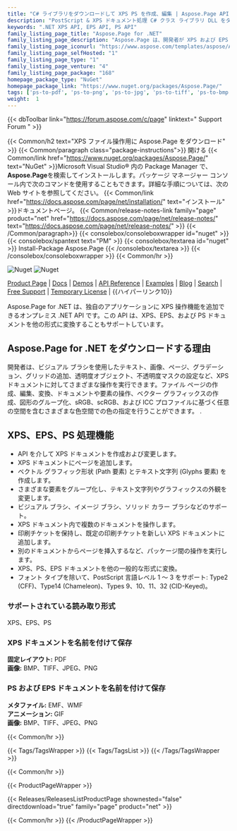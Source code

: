 ```yaml
---
title: "C# ライブラリをダウンロードして XPS PS を作成、編集 | Aspose.Page API"
description: "PostScript & XPS ドキュメント処理 C# クラス ライブラリ DLL をダウンロードします。シェイプ、グリフ、ブラシ、カラー スペースのサポート。 XPS を .NET API 経由で PDF と画像に変換します。"
keywords: ".NET XPS API, EPS API, PS API"
family_listing_page_title: "Aspose.Page for .NET"
family_listing_page_description: "Aspose.Page は、開発者が XPS および EPS ドキュメントを操作できるように構築された .NET API です。 API を使用して、既存の XPS ドキュメントと新しい XPS ドキュメントを作成、編集、保存できます。さらに、XPS および EPS ドキュメントを PDF および画像に変換できます。 Aspose.Page for .NET は C# を使用して実装され、C#、VB.NET、J# などの任意の .NET 言語で使用できます。ASP.NET Web アプリケーションまたは Windows など、あらゆる種類のアプリケーションと統合できます。応用。"
family_listing_page_iconurl: "https://www.aspose.com/templates/aspose/App_Themes/V3/images/page/272x272/aspose_page-for-net.png"
family_listing_page_selfHosted: "1"
family_listing_page_type: "1"
family_listing_page_venture: "4"
family_listing_page_package: "168"
homepage_package_type: "NuGet"
homepage_package_link: "https://www.nuget.org/packages/Aspose.Page/"
tags: ['ps-to-pdf', 'ps-to-png', 'ps-to-jpg', 'ps-to-tiff', 'ps-to-bmp', 'eps-to-pdf', 'eps-to-png', 'eps-to-jpg', 'eps-to-tiff', 'eps-to-bmp', 'xps-to-pdf', 'xps-to-png', 'xps-to-jpg', 'xps-to-tiff', 'xps-to-bmp', 'postscript-to-pdf', 'postscript-to-png']
weight:  1
---
```


{{< dbToolbar link="https://forum.aspose.com/c/page" linktext=" Support Forum " >}}

{{< Common/h2 text="XPS ファイル操作用に Aspose.Page をダウンロード"  >}}
{{< Common/paragraph class="package-instructions">}}
開ける
{{< Common/link href="https://www.nuget.org/packages/Aspose.Page/" text="NuGet"  >}}Microsoft Visual Studio® 内の Package Manager で、 <b>Aspose.Page</b>を検索してインストールします。パッケージ マネージャー コンソール内で次のコマンドを使用することもできます。詳細な手順については、次の Web サイトを参照してください。
{{< Common/link href="https://docs.aspose.com/page/net/installation/" text="インストール"  >}}ドキュメントページ。
{{< Common/release-notes-link family="page" product="net" href="https://docs.aspose.com/page/net/release-notes/" text="https://docs.aspose.com/page/net/release-notes/"  >}}
{{< /Common/paragraph>}}
{{< consolebox/consoleboxwrapper id="nuget" >}}
       {{< consolebox/spantext text="PM" >}}
       {{< consolebox/textarea id="nuget" >}} Install-Package Aspose.Page {{< /consolebox/textarea >}}
{{< /consolebox/consoleboxwrapper >}}
{{< Common/hr >}}

![Nuget](https://img.shields.io/nuget/v/Aspose.Page) ![Nuget](https://img.shields.io/nuget/dt/Aspose.Page?label=nuget%20downloads)

[Product Page](https://products.aspose.com/page/net/) | [Docs](https://docs.aspose.com/page/net/) | [Demos](https://products.aspose.app/page/family) | [API Reference](https://reference.aspose.com/page/net/) | [Examples](https://github.com/aspose-page/Aspose.Page-for-.NET) | [Blog](https://blog.aspose.com/category/page/) | [Search](https://search.aspose.com/) | [Free Support](https://forum.aspose.com/c/page) | [Temporary License](https://purchase.aspose.com/temporary-license) | {{ハイパーリンク10}}

Aspose.Page for .NET は、独自のアプリケーションに XPS 操作機能を追加できるオンプレミス .NET API です。この API は、XPS、EPS、および PS ドキュメントを他の形式に変換することもサポートしています。

## Aspose.Page for .NET をダウンロードする理由

開発者は、ビジュアル ブラシを使用したテキスト、画像、ページ、グラデーション、グリッドの追加、透明度オブジェクト、不透明度マスクの設定など、XPS ドキュメントに対してさまざまな操作を実行できます。ファイル ページの作成、編集、変換、ドキュメントや要素の操作、ベクター グラフィックスの作成、図形のグループ化、sRGB、scRGB、および ICC プロファイルに基づく任意の空間を含むさまざまな色空間での色の指定を行うことができます。 .

## XPS、EPS、PS 処理機能

- API を介して XPS ドキュメントを作成および変更します。
- XPS ドキュメントにページを追加します。
- ベクトル グラフィック形状 (Path 要素) とテキスト文字列 (Glyphs 要素) を作成します。
- さまざまな要素をグループ化し、テキスト文字列やグラフィックスの外観を変更します。
- ビジュアル ブラシ、イメージ ブラシ、ソリッド カラー ブラシなどのサポート。
- XPS ドキュメント内で複数のドキュメントを操作します。
- 印刷チケットを保持し、既定の印刷チケットを新しい XPS ドキュメントに追加します。
- 別のドキュメントからページを挿入するなど、パッケージ間の操作を実行します。
- XPS、PS、EPS ドキュメントを他の一般的な形式に変換。
- フォント タイプを除いて、PostScript 言語レベル 1 ～ 3 をサポート: Type2 (CFF)、Type14 (Chameleon)、Types 9、10、11、32 (CID-Keyed)。

### サポートされている読み取り形式

XPS、EPS、PS

### XPS ドキュメントを名前を付けて保存

**固定レイアウト:** PDF\
**画像:** BMP、TIFF、JPEG、PNG

### PS および EPS ドキュメントを名前を付けて保存

**メタファイル:** EMF、WMF\
**アニメーション:** GIF\
**画像:** BMP、TIFF、JPEG、PNG

{{< Common/hr >}}

{{< Tags/TagsWrapper >}}
 {{< Tags/TagsList >}}
{{< /Tags/TagsWrapper >}}

{{< Common/hr >}}

{{< ProductPageWrapper >}}
<!-- ReleasesListProductPage-->
   {{< Releases/ReleasesListProductPage shownested="false"  directdownload="true" family="page" product="net" >}}
<!-- /ReleasesListProductPage-->
{{< Common/hr >}}
{{< /ProductPageWrapper >}}

